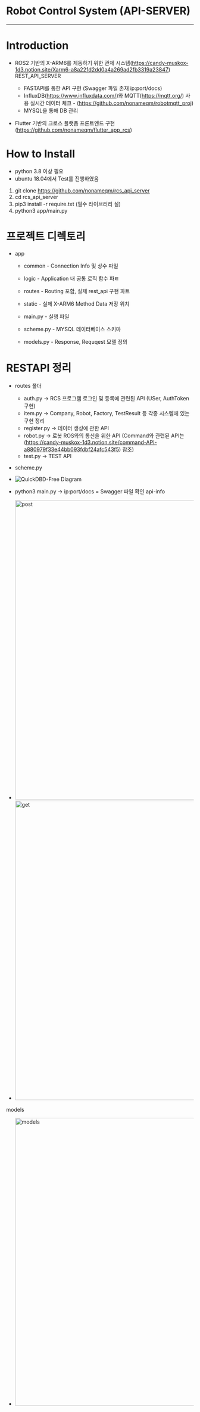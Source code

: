 # Robot Control System (API-SERVER)
------------
# Introduction
- ROS2 기반의 X-ARM6를 제동하기 위한 관제 시스템(https://candy-muskox-1d3.notion.site/Xarm6-a8a221d2dd0a4a269ad2fb3319a23847) REST_API_SERVER
  - FASTAPI를 통한 API 구현 (Swagger 파일 존재 ip:port/docs)
  - InfluxDB(https://www.influxdata.com/)와 MQTT(https://mqtt.org/) 사용 실시간 데이터 체크 - (https://github.com/nonameqm/robotmqtt_proj)
  - MYSQL을 통해 DB 관리

- Flutter 기반의 크로스 플랫폼 프론트엔드 구현 (https://github.com/nonameqm/flutter_app_rcs)




# How to Install
- python 3.8 이상 필요
- ubuntu 18.04에서 Test를 진행하였음


1. git clone https://github.com/nonameqm/rcs_api_server
2. cd rcs_api_server
3. pip3 install -r require.txt (필수 라이브러리 설)
4. python3 app/main.py



# 프로젝트 디렉토리
- app
  - common - Connection Info 및 상수 파일

  - logic - Application 내 공통 로직 함수 파ㅌ

  - routes - Routing 포함, 실제 rest_api 구현 파트

  - static - 실제 X-ARM6 Method Data 저장 위치

  - main.py - 실행 파일

  - scheme.py - MYSQL 데이터베이스 스키마

  - models.py - Response, Requqest 모델 정의 


# RESTAPI 정리
- routes 폴더
  - auth.py -> RCS 프로그램 로그인 및 등록에 관련된 API (USer, AuthToken  구현)
  - item.py -> Company, Robot, Factory, TestResult 등 각종 시스템에 있는 구현 정리
  - register.py -> 데이터 생성에  관한 API
  - robot.py -> 로봇 ROS와의 통신을 위한 API (Command와 관련된 API는 (https://candy-muskox-1d3.notion.site/command-API-a880979f33e44bb093fdbf24afc543f5) 참조)
  - test.py -> TEST API


- scheme.py
- ![QuickDBD-Free Diagram](https://user-images.githubusercontent.com/48423723/154422342-90450b43-bbda-4c71-8d60-54fbfbc8bdda.png)


- python3 main.py -> ip:port/docs = Swagger 파일 확인
api-info
- <img width="804" alt="post" src="https://user-images.githubusercontent.com/48423723/154423654-0f1fbfd2-3399-45d6-88ed-8162173f339c.png">
- <img width="804" alt="get" src="https://user-images.githubusercontent.com/48423723/154423761-857d67c3-e02b-42b7-8dc8-9a54d3a8086b.png">

models
- <img width="773" alt="models" src="https://user-images.githubusercontent.com/48423723/154423889-ce4fe25d-3e04-46e7-ba97-ccfa5a16dcd6.png">
